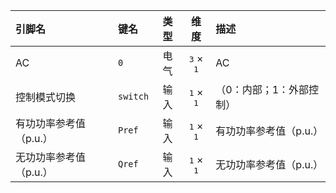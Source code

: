 <!--
DO NOT EDIT THIS FILE DIRECTLY.
This file is generated by tools/comp-docs.js.
All changes will be overwritten by regeneration.
-->

<slot class="model-pins">

| 引脚名 | 键名 | 类型 | 维度 | 描述 |
|:------ |:---- |:----:|:----:|:---- |
| AC | `0` | 电气 | <samp>3</samp> × <samp>1</samp> | AC |
| 控制模式切换 | `switch` | 输入 | <samp>1</samp> × <samp>1</samp> | （0：内部；1：外部控制） |
| 有功功率参考值（p\.u\.） | `Pref` | 输入 | <samp>1</samp> × <samp>1</samp> | 有功功率参考值（p.u.） |
| 无功功率参考值（p\.u\.） | `Qref` | 输入 | <samp>1</samp> × <samp>1</samp> | 无功功率参考值（p.u.） |

</slot>
